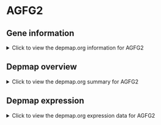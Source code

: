 <h1>AGFG2</h1>

<h2>Gene information</h2>
<details>
  <summary>Click to view the depmap.org information for AGFG2</summary>
  <iframe src="https://depmap.org/portal/gene/AGFG2?tab=about" style="border:none;width:100%;height:800px"></iframe>
</details>

<h2>Depmap overview</h2>
<details>
  <summary>Click to view the depmap.org summary for AGFG2</summary>
  <iframe src="https://depmap.org/portal/gene/AGFG2?tab=overview" style="border:none;width:100%;height:800px"></iframe>
</details>

<h2>Depmap expression</h2>
<details>
  <summary>Click to view the depmap.org expression data for AGFG2</summary>
  <iframe src="https://depmap.org/portal/gene/AGFG2?tab=characterization" style="border:none;width:100%;height:800px"></iframe>
</details>


<!--
<h2>Reactome Pathway diagram</h2>
PNAME
-->


